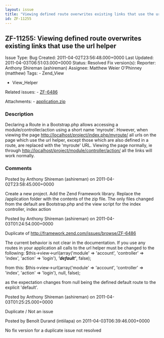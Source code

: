 ```yaml
---
layout: issue
title: "Viewing defined route overwrites existing links that use the url helper"
id: ZF-11255
---
```


ZF-11255: Viewing defined route overwrites existing links that use the url helper
---------------------------------------------------------------------------------

 Issue Type: Bug Created: 2011-04-02T23:56:48.000+0000 Last Updated: 2011-04-03T06:51:03.000+0000 Status: Resolved Fix version(s): 
 Reporter:  Anthony Shireman (ashireman)  Assignee:  Matthew Weier O'Phinney (matthew)  Tags: - Zend\_View
- View\_Helper
 
 Related issues: - [ZF-6486](/issues/browse/ZF-6486)
 
 Attachments: - [application.zip](/issues/secure/attachment/13820/application.zip)
 
### Description

Declaring a Route in a Bootstrap.php allows accessing a module/controller/action using a short name 'myroute'. However, when viewing the page <http://localhost/project/index.php/myroute/> all urls on the page which use the url helper, except those which are also defined in a route, are replaced with the 'myroute' URL. Viewing the page normally, ie through <http://localhost/project/module/controller/action/> all the links will work normally.

 

 

### Comments

Posted by Anthony Shireman (ashireman) on 2011-04-02T23:58:45.000+0000

Create a new project. Add the Zend Framework library. Replace the /application folder with the contents of the zip file. The only files changed from the default are Bootstrap.php and the view script for the index controller, index action

 

 

Posted by Anthony Shireman (ashireman) on 2011-04-03T01:24:54.000+0000

Duplicate of <http://framework.zend.com/issues/browse/ZF-6486>

The current behavior is not clear in the documentation. If you use any routes in your application all calls to the url helper must be changed to the following: $this->view->url(array('module' => 'account', 'controller' => 'index', 'action' => 'login'), **_'default'_**, false);

from this: $this->view->url(array('module' => 'account', 'controller' => 'index', 'action' => 'login'), null, false);

as the expectation changes from null being the defined default route to the explicit 'default'.

 

 

Posted by Anthony Shireman (ashireman) on 2011-04-03T01:25:25.000+0000

Duplicate / Not an issue

 

 

Posted by Benoît Durand (intiilapa) on 2011-04-03T06:39:46.000+0000

No fix version for a duplicate issue not resolved

 

 